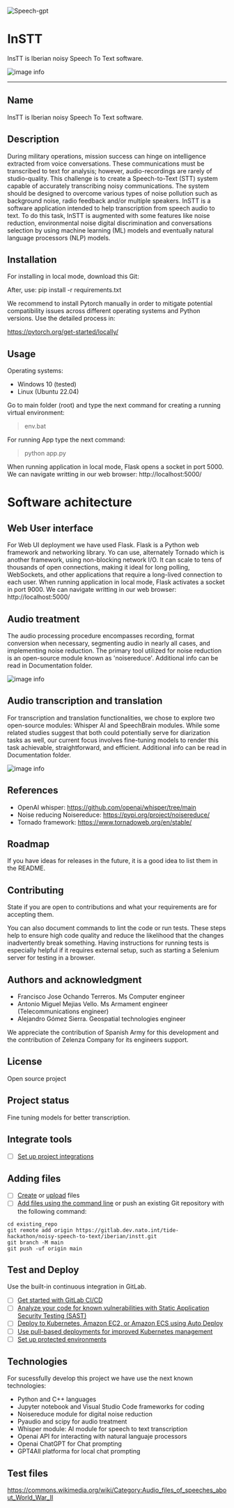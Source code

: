 ![Speech-gpt](https://github.com/minitecnia/Noisy_Speech_Transcription/assets/50556907/959bb27e-004f-4c66-a004-2cca3795ae8f)

# InSTT
InsTT is Iberian noisy Speech To Text software.

![image info](images/instt2.jpg)
***

## Name
InsTT is Iberian noisy Speech To Text software.

## Description
During military operations, mission success can hinge on intelligence extracted from voice conversations. These communications must be transcribed to text for analysis; however, audio-recordings are rarely of studio-quality. This challenge is to create a Speech-to-Text (STT) system capable of accurately transcribing noisy communications. The system should be designed to overcome various types of noise pollution such as background noise, radio feedback and/or multiple speakers.
InSTT is a software application intended to help transcription from speech audio to text. To do this task, InSTT is augmented with some features like noise reduction, environmental noise digital discrimination and conversations selection by using machine learning (ML) models and eventually natural language processors (NLP) models.

## Installation

For installing in local mode, download this Git:

After, use: pip install -r requirements.txt

We recommend to install Pytorch manually in order to mitigate potential compatibility issues across different operating systems and Python versions. Use the detailed process in:

https://pytorch.org/get-started/locally/

## Usage

Operating systems:

- Windows 10 (tested)
- Linux (Ubuntu 22.04)

Go to main folder (root) and type the next command for creating a running virtual environment:

> env.bat

For running App type the next command:

> python app.py

When running application in local mode, Flask opens a socket in port 5000. We can navigate writting in our web browser: http://localhost:5000/

# Software achitecture

## Web User interface

For Web UI deployment we have used Flask. Flask is a Python web framework and networking library. Yo can use, alternately Tornado which is another framework, using non-blocking network I/O. It can scale to tens of thousands of open connections, making it ideal for long polling, WebSockets, and other applications that require a long-lived connection to each user. When running application in local mode, Flask activates a socket in port 9000. We can navigate writting in our web browser: http://localhost:5000/

## Audio treatment

The audio processing procedure encompasses recording, format conversion when necessary, segmenting audio in nearly all cases, and implementing noise reduction. The primary tool utilized for noise reduction is an open-source module known as 'noisereduce'. Additional info can be read in Documentation folder.

![image info](images/Audio-flowchart.png)

## Audio transcription and translation

For transcription and translation functionalities, we chose to explore two open-source modules: Whisper AI and SpeechBrain modules. While some related studies suggest that both could potentially serve for diarization tasks as well, our current focus involves fine-tuning models to render this task achievable, straightforward, and efficient. Additional info can be read in Documentation folder.

![image info](images/Data-flowchart.png)

## References

- OpenAI whisper: https://github.com/openai/whisper/tree/main
- Noise reducing Noisereduce: https://pypi.org/project/noisereduce/
- Tornado framework: https://www.tornadoweb.org/en/stable/

## Roadmap
If you have ideas for releases in the future, it is a good idea to list them in the README.

## Contributing
State if you are open to contributions and what your requirements are for accepting them.

You can also document commands to lint the code or run tests. These steps help to ensure high code quality and reduce the likelihood that the changes inadvertently break something. Having instructions for running tests is especially helpful if it requires external setup, such as starting a Selenium server for testing in a browser.

## Authors and acknowledgment
- Francisco Jose Ochando Terreros. Ms Computer engineer 
- Antonio Miguel Mejias Vello. Ms Armament engineer (Telecommunications engineer)
- Alejandro Gómez Sierra. Geospatial technologies engineer

We appreciate the contribution of Spanish Army for this development and the contribution of Zelenza Company for its engineers support.

## License
Open source project

## Project status
Fine tuning models for better transcription.

## Integrate tools

- [ ] [Set up project integrations](https://gitlab.dev.nato.int/tide-hackathon/noisy-speech-to-text/iberian/instt/-/settings/integrations)

## Adding files

- [ ] [Create](https://docs.gitlab.com/ee/user/project/repository/web_editor.html#create-a-file) or [upload](https://docs.gitlab.com/ee/user/project/repository/web_editor.html#upload-a-file) files
- [ ] [Add files using the command line](https://docs.gitlab.com/ee/gitlab-basics/add-file.html#add-a-file-using-the-command-line) or push an existing Git repository with the following command:

```
cd existing_repo
git remote add origin https://gitlab.dev.nato.int/tide-hackathon/noisy-speech-to-text/iberian/instt.git
git branch -M main
git push -uf origin main
```
## Test and Deploy

Use the built-in continuous integration in GitLab.

- [ ] [Get started with GitLab CI/CD](https://docs.gitlab.com/ee/ci/quick_start/index.html)
- [ ] [Analyze your code for known vulnerabilities with Static Application Security Testing (SAST)](https://docs.gitlab.com/ee/user/application_security/sast/)
- [ ] [Deploy to Kubernetes, Amazon EC2, or Amazon ECS using Auto Deploy](https://docs.gitlab.com/ee/topics/autodevops/requirements.html)
- [ ] [Use pull-based deployments for improved Kubernetes management](https://docs.gitlab.com/ee/user/clusters/agent/)
- [ ] [Set up protected environments](https://docs.gitlab.com/ee/ci/environments/protected_environments.html)

## Technologies
For sucessfully develop this project we have use the next known technologies:
- Python and C++ languages
- Jupyter notebook and Visual Studio Code frameworks for coding
- Noisereduce module for digital noise reduction
- Pyaudio and scipy for audio treatment
- Whisper module: AI module for speech to text transcription
- Openai API for interacting with natural languaje processors
- Openai ChatGPT for Chat prompting
- GPT4All platforma for local chat prompting

## Test files
https://commons.wikimedia.org/wiki/Category:Audio_files_of_speeches_about_World_War_II


